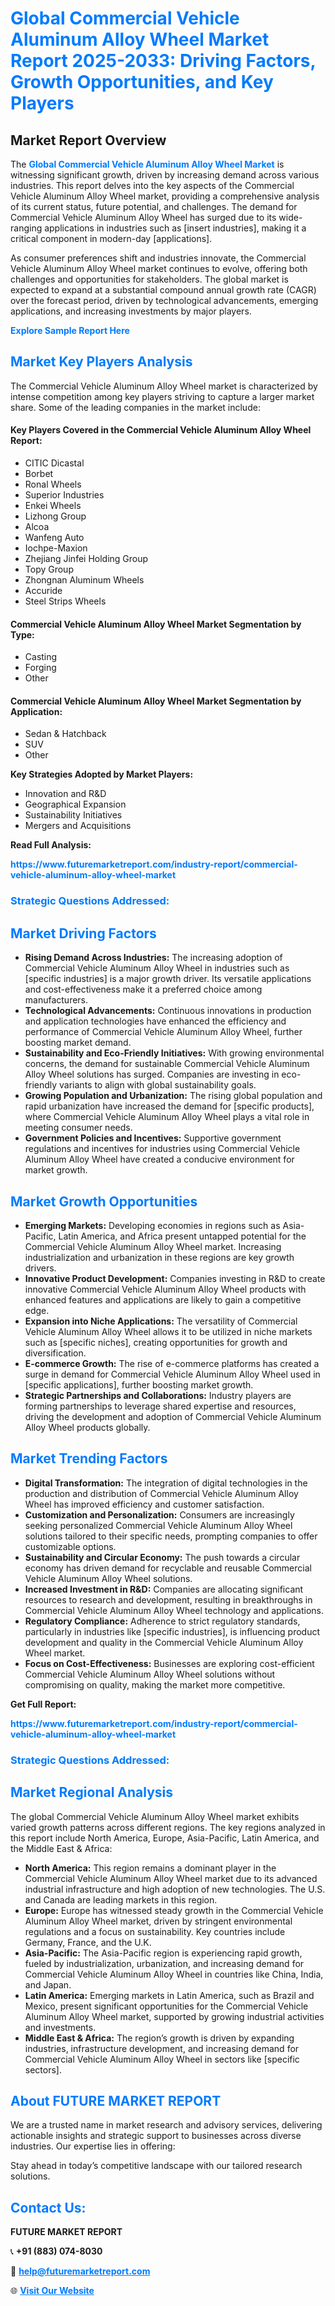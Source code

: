 <h1 style="color: #007BFF;">Global Commercial Vehicle Aluminum Alloy Wheel Market Report 2025-2033: Driving Factors, Growth Opportunities, and Key Players</h1>

<section id="overview">
<h2>Market Report Overview</h2>
<p>The <a href="https://www.futuremarketreport.com/industry-report/commercial-vehicle-aluminum-alloy-wheel-market" style="color: #007BFF; text-decoration: none;"><strong>Global Commercial Vehicle Aluminum Alloy Wheel Market</strong></a> is witnessing significant growth, driven by increasing demand across various industries. This report delves into the key aspects of the Commercial Vehicle Aluminum Alloy Wheel market, providing a comprehensive analysis of its current status, future potential, and challenges. The demand for Commercial Vehicle Aluminum Alloy Wheel has surged due to its wide-ranging applications in industries such as [insert industries], making it a critical component in modern-day [applications].</p>
<p>As consumer preferences shift and industries innovate, the Commercial Vehicle Aluminum Alloy Wheel market continues to evolve, offering both challenges and opportunities for stakeholders. The global market is expected to expand at a substantial compound annual growth rate (CAGR) over the forecast period, driven by technological advancements, emerging applications, and increasing investments by major players.</p>
</section>

<section id="overview">
<p><a href="https://www.futuremarketreport.com/request-sample/reportId=36275" style="color: #007BFF; text-decoration: none;"><strong>Explore Sample Report Here</strong></a></p>
</section>

<section id="key-players">
<h2 style="color: #007BFF;">Market Key Players Analysis</h2>
<p>The Commercial Vehicle Aluminum Alloy Wheel market is characterized by intense competition among key players striving to capture a larger market share. Some of the leading companies in the market include:</p>
<h4>Key Players Covered in the Commercial Vehicle Aluminum Alloy Wheel Report:</h4>
<ul><li>CITIC Dicastal</li><li>Borbet</li><li>Ronal Wheels</li><li>Superior Industries</li><li>Enkei Wheels</li><li>Lizhong Group</li><li>Alcoa</li><li>Wanfeng Auto</li><li>Iochpe-Maxion</li><li>Zhejiang Jinfei Holding Group</li><li>Topy Group</li><li>Zhongnan Aluminum Wheels</li><li>Accuride</li><li>Steel Strips Wheels</li></ul>
<h4>Commercial Vehicle Aluminum Alloy Wheel Market Segmentation by Type:</h4>
<ul><li>Casting</li><li>Forging</li><li>Other</li></ul>

<h4>Commercial Vehicle Aluminum Alloy Wheel Market Segmentation by Application:</h4>
<ul><li>Sedan &amp; Hatchback</li><li>SUV</li><li>Other</li></ul>
<p><strong>Key Strategies Adopted by Market Players:</strong></p>
<ul>
<li>Innovation and R&D</li>
<li>Geographical Expansion</li>
<li>Sustainability Initiatives</li>
<li>Mergers and Acquisitions</li>
</ul>
</section>

<section>
<p><strong>Read Full Analysis: </strong></p><a href="https://www.futuremarketreport.com/industry-report/commercial-vehicle-aluminum-alloy-wheel-market" style="color: #007BFF; text-decoration: none;"><strong>https://www.futuremarketreport.com/industry-report/commercial-vehicle-aluminum-alloy-wheel-market</strong></a>
<h3 style="color: #007BFF;">Strategic Questions Addressed:</h3>
</section>

<section id="driving-factors">
<h2 style="color: #007BFF;">Market Driving Factors</h2>
<ul>
<li><strong>Rising Demand Across Industries:</strong> The increasing adoption of Commercial Vehicle Aluminum Alloy Wheel in industries such as [specific industries] is a major growth driver. Its versatile applications and cost-effectiveness make it a preferred choice among manufacturers.</li>
<li><strong>Technological Advancements:</strong> Continuous innovations in production and application technologies have enhanced the efficiency and performance of Commercial Vehicle Aluminum Alloy Wheel, further boosting market demand.</li>
<li><strong>Sustainability and Eco-Friendly Initiatives:</strong> With growing environmental concerns, the demand for sustainable Commercial Vehicle Aluminum Alloy Wheel solutions has surged. Companies are investing in eco-friendly variants to align with global sustainability goals.</li>
<li><strong>Growing Population and Urbanization:</strong> The rising global population and rapid urbanization have increased the demand for [specific products], where Commercial Vehicle Aluminum Alloy Wheel plays a vital role in meeting consumer needs.</li>
<li><strong>Government Policies and Incentives:</strong> Supportive government regulations and incentives for industries using Commercial Vehicle Aluminum Alloy Wheel have created a conducive environment for market growth.</li>
</ul>
</section>

<section id="growth-opportunities">
<h2 style="color: #007BFF;">Market Growth Opportunities</h2>
<ul>
<li><strong>Emerging Markets:</strong> Developing economies in regions such as Asia-Pacific, Latin America, and Africa present untapped potential for the Commercial Vehicle Aluminum Alloy Wheel market. Increasing industrialization and urbanization in these regions are key growth drivers.</li>
<li><strong>Innovative Product Development:</strong> Companies investing in R&D to create innovative Commercial Vehicle Aluminum Alloy Wheel products with enhanced features and applications are likely to gain a competitive edge.</li>
<li><strong>Expansion into Niche Applications:</strong> The versatility of Commercial Vehicle Aluminum Alloy Wheel allows it to be utilized in niche markets such as [specific niches], creating opportunities for growth and diversification.</li>
<li><strong>E-commerce Growth:</strong> The rise of e-commerce platforms has created a surge in demand for Commercial Vehicle Aluminum Alloy Wheel used in [specific applications], further boosting market growth.</li>
<li><strong>Strategic Partnerships and Collaborations:</strong> Industry players are forming partnerships to leverage shared expertise and resources, driving the development and adoption of Commercial Vehicle Aluminum Alloy Wheel products globally.</li>
</ul>
</section>

<section id="trending-factors">
<h2 style="color: #007BFF;">Market Trending Factors</h2>
<ul>
<li><strong>Digital Transformation:</strong> The integration of digital technologies in the production and distribution of Commercial Vehicle Aluminum Alloy Wheel has improved efficiency and customer satisfaction.</li>
<li><strong>Customization and Personalization:</strong> Consumers are increasingly seeking personalized Commercial Vehicle Aluminum Alloy Wheel solutions tailored to their specific needs, prompting companies to offer customizable options.</li>
<li><strong>Sustainability and Circular Economy:</strong> The push towards a circular economy has driven demand for recyclable and reusable Commercial Vehicle Aluminum Alloy Wheel solutions.</li>
<li><strong>Increased Investment in R&D:</strong> Companies are allocating significant resources to research and development, resulting in breakthroughs in Commercial Vehicle Aluminum Alloy Wheel technology and applications.</li>
<li><strong>Regulatory Compliance:</strong> Adherence to strict regulatory standards, particularly in industries like [specific industries], is influencing product development and quality in the Commercial Vehicle Aluminum Alloy Wheel market.</li>
<li><strong>Focus on Cost-Effectiveness:</strong> Businesses are exploring cost-efficient Commercial Vehicle Aluminum Alloy Wheel solutions without compromising on quality, making the market more competitive.</li>
</ul>
</section>

<section>
<p><strong>Get Full Report: </strong></p><a href="https://www.futuremarketreport.com/industry-report/commercial-vehicle-aluminum-alloy-wheel-market" style="color: #007BFF; text-decoration: none;"><strong>https://www.futuremarketreport.com/industry-report/commercial-vehicle-aluminum-alloy-wheel-market</strong></a>
<h3 style="color: #007BFF;">Strategic Questions Addressed:</h3>
</section>


<section id="regional-analysis">
<h2 style="color: #007BFF;">Market Regional Analysis</h2>
<p>The global Commercial Vehicle Aluminum Alloy Wheel market exhibits varied growth patterns across different regions. The key regions analyzed in this report include North America, Europe, Asia-Pacific, Latin America, and the Middle East & Africa:</p>
<ul>
<li><strong>North America:</strong> This region remains a dominant player in the Commercial Vehicle Aluminum Alloy Wheel market due to its advanced industrial infrastructure and high adoption of new technologies. The U.S. and Canada are leading markets in this region.</li>
<li><strong>Europe:</strong> Europe has witnessed steady growth in the Commercial Vehicle Aluminum Alloy Wheel market, driven by stringent environmental regulations and a focus on sustainability. Key countries include Germany, France, and the U.K.</li>
<li><strong>Asia-Pacific:</strong> The Asia-Pacific region is experiencing rapid growth, fueled by industrialization, urbanization, and increasing demand for Commercial Vehicle Aluminum Alloy Wheel in countries like China, India, and Japan.</li>
<li><strong>Latin America:</strong> Emerging markets in Latin America, such as Brazil and Mexico, present significant opportunities for the Commercial Vehicle Aluminum Alloy Wheel market, supported by growing industrial activities and investments.</li>
<li><strong>Middle East & Africa:</strong> The region’s growth is driven by expanding industries, infrastructure development, and increasing demand for Commercial Vehicle Aluminum Alloy Wheel in sectors like [specific sectors].</li>
</ul>
</section>

<footer>
<h2 style="color: #007BFF;">About FUTURE MARKET REPORT</h2>
<p>We are a trusted name in market research and advisory services, delivering actionable insights and strategic support to businesses across diverse industries. Our expertise lies in offering:</p>

<p>Stay ahead in today’s competitive landscape with our tailored research solutions.</p>

<h2 style="color: #007BFF;">Contact Us:</h2>
<p><strong>FUTURE MARKET REPORT</strong></p>
<p>📞 <strong>+91 (883) 074-8030</strong></p>
<p>📧 <strong><a href="mailto:help@futuremarketreport.com" style="color: #007BFF;">help@futuremarketreport.com</a></strong></p>
<p>🌐 <strong><a href="https://www.futuremarketreport.com/" style="color: #007BFF;">Visit Our Website</a></strong></p>
</footer>